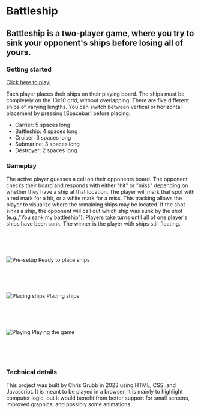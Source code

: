 # **Battleship**

## Battleship is a two-player game, where you try to sink your opponent's ships before losing all of yours.

### **Getting started**
[Click here to play!](https://chrisdotgrubb.github.io/calcifer-project1/)

Each player places their ships on their playing board.
The ships must be completely on the 10x10 grid, without overlapping.
There are five different ships of varying lengths. You can switch between vertical or horizontal placement by pressing \[Spacebar] before placing.
- Carrier: 5 spaces long
- Battleship: 4 spaces long
- Cruiser: 3 spaces long
- Submarine: 3 spaces long
- Destroyer: 2 spaces long

### **Gameplay**
The active player guesses a cell on their opponents board. The opponent checks their board and responds with either "hit" or "miss" depending on whether they have a ship at that location. The player will mark that spot with a red mark for a hit, or a white mark for a miss. This tracking allows the player to visualize where the remaining ships may be located. If the shot sinks a ship, the opponent will call out which ship was sunk by the shot (e.g.,"You sank my battleship"). Players take turns until all of one player's ships have been sunk. The winner is the player with ships still floating.

<br />
<br />
<br />

![Pre-setup](https://i.imgur.com/TKGMKco.png)
Ready to place ships

<br />
<br />
<br />

![Placing ships](https://i.imgur.com/cWtcVF6.png)
Placing ships

<br />
<br />
<br />

![Playing](https://i.imgur.com/CKtOUPs.png)
Playing the game


<br />
<br />
<br />

### **Technical details**
This project was built by Chris Grubb in 2023 using HTML, CSS, and Javascript. It is meant to be played in a browser. It is mainly to highlight computer logic, but it would benefit from better support for small screens, improved graphics, and possibly some animations.